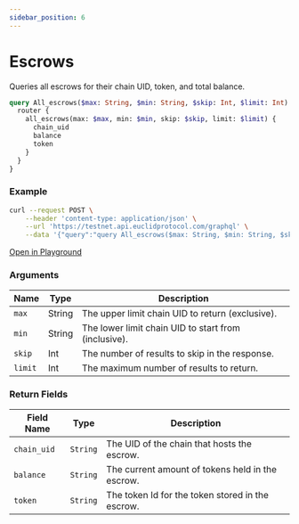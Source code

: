 ```yaml
---
sidebar_position: 6
---
```


# Escrows

Queries all escrows for their chain UID, token, and total balance.

```graphql
query All_escrows($max: String, $min: String, $skip: Int, $limit: Int) {
  router {
    all_escrows(max: $max, min: $min, skip: $skip, limit: $limit) {
      chain_uid
      balance
      token
    }
  }
}
```

### Example

```bash
curl --request POST \
    --header 'content-type: application/json' \
    --url 'https://testnet.api.euclidprotocol.com/graphql' \
    --data '{"query":"query All_escrows($max: String, $min: String, $skip: Int, $limit: Int) {\n  router {\n    all_escrows(max: $max, min: $min, skip: $skip, limit: $limit) {\n      chain_uid\n      balance\n      token\n    }\n  }\n}","variables":{"max":null,"min":null,"skip":null,"limit":null}}'
```

[Open in Playground](https://testnet.api.euclidprotocol.com/?explorerURLState=N4IgJg9gxgrgtgUwHYBcQC4QEcYIE4CeABAIIA2ZA%2BggM5R4QDuNAFACRwCGAHukQMoo8ASyQBzADREOovoJHipbGgGthABz4BJVErLC4wlNtQBKIsAA6SIkQYwU%2BC9du3OFanQbMWXXtL8pQyQ%2BGSQpVQ1QyPUpfUNjaXijcysbV1soAAtOUUoYYTAXDKIAI3dOJCgEYoyUCBVkWqIAX2K2pBaQCRAAN04RTlKyWgwQNNtLED8pviQYCgliqeDZonnF5ZAYtY2yJfSp5JRdhbJrLpagA)

### Arguments

| **Name** | **Type** | **Description**                                                                 |
|----------|----------|---------------------------------------------------------------------------------|
| `max`    | String   | The upper limit chain UID to return (exclusive).                               |
| `min`    | String   | The lower limit chain UID to start from (inclusive).                           |
| `skip`   | Int      | The number of results to skip in the response.                                 |
| `limit`  | Int      | The maximum number of results to return.                                       |

### Return Fields

| Field Name  | Type     | Description                                      |
| ----------- | -------- | ------------------------------------------------ |
| `chain_uid` | `String` | The UID of the chain that hosts the escrow.      |
| `balance`   | `String` | The current amount of tokens held in the escrow. |
| `token`     | `String` | The token Id for the token stored in the escrow. |
